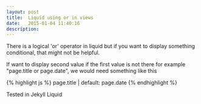 ```yaml
---
layout: post
title:  Liquid using or in views
date:   2015-01-04 11:40:16
description:   
---
```

There is a logical 'or' operator in liquid  but if you want to display something conditional, that might not be helpful.

If want to display second value if the first value is not there for example "page.title or page.date", we would need something like this



{% highlight js %}
	page.title | default: page.date
{% endhighlight %}

Tested in Jekyll Liquid

